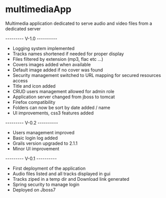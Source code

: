 multimediaApp
=============

Multimedia application dedicated to serve audio and video files from a dedicated server

  
  --------- V-1.0 ----------
 - Logging system implemented
 - Tracks names shortened if needed for proper display
 - Files filtered by extension (mp3, flac etc ...)
 - Covers images added when available
 - Default image added if no cover was found
 - Security management switched to URL mapping for secured resources access
 - Title and icon added
 - CRUD users management allowed for admin role
 - Application server changed from jboss to tomcat
 - Firefox compatibility
 - Folders can now be sort by date added / name
 - UI improvements, css3 features added
   
  --------- V-0.2 ----------
 - Users management improved
 - Basic login log added
 - Grails version upgraded to 2.1.1
 - Minor UI improvement
  
  --------- V-0.1 ----------
- First deployment of the application
- Audio files listed and all tracks displayed in gui
- Tracks ziped in a temp dir and Download link generated 
- Spring security to manage login
- Deployed on Jboss7
